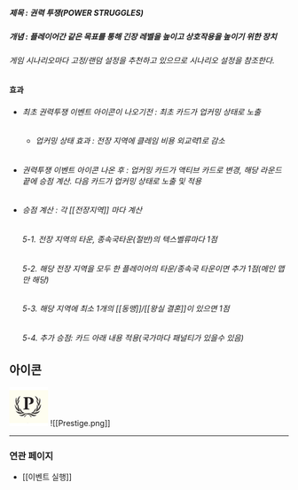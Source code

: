 ##### 제목 : 권력 투쟁(POWER STRUGGLES)
##### 개념 : 플레이어간 같은 목표를 통해 긴장 레벨을 높이고 상호작용을 높이기 위한 장치

###### 게임 시나리오마다 고정/랜덤 설정을 추천하고 있으므로 시나리오 설정을 참조한다.

####  효과
- ###### 최초 권력투쟁 이벤트 아이콘이 나오기전 : 최초 카드가 업커밍 상태로 노출
   - ###### 업커밍 상태 효과 : 전장 지역에 클레임 비용 외교력1로 감소
- ###### 권력투쟁 이벤트 아이콘 나온 후 : 업커밍 카드가 액티브 카드로 변경, 해당 라운드 끝에 승점 계산. 다음 카드가 업커밍 상태로 노출 및 적용
- ###### 승점 계산 : 각 [[전장지역]] 마다 계산
  ######  5-1. 전장 지역의 타운, 종속국타운(절반)의 텍스벨류마다 1점

   ###### 5-2. 해당 전장 지역을 모두 한 플레이어의 타운/종속국 타운이면 추가 1점(메인 맵만 해당)

   ###### 5-3. 해당 지역에 최소 1개의 [[동맹]]/[[왕실 결혼]]이 있으면 1점

   ###### 5-4. 추가 승점: 카드 아래 내용 적용(국가마다 패널티가 있을수 있음)

## 아이콘
<img src="\Assets\Prestige.png"/>
![[Prestige.png]]

--- 

### 연관 페이지
- [[이벤트 실행]]

